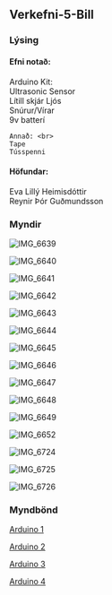 ## Verkefni-5-Bill

### Lýsing

#### Efni notað:

<p> Arduino Kit: <br>
    Ultrasonic Sensor <br>
    Lítill skjár
    Ljós <br>
    Snúrur/Vírar <br>
    9v batterí <br>
  
    Annað: <br>
    Tape
    Tússpenni
</p>
  

#### Höfundar:

<p> Eva Lillý Heimisdóttir <br>
Reynir Þór Guðmundsson </p>

### Myndir

![IMG_6639](https://user-images.githubusercontent.com/68781129/234223192-30ffcf5f-c515-4417-b9d7-86ea40ea115a.jpeg)

![IMG_6640](https://user-images.githubusercontent.com/68781129/234223219-45f006ed-8edd-4a61-8ca5-8fb1d9a28007.jpeg)

![IMG_6641](https://user-images.githubusercontent.com/68781129/234223236-cbaf97f0-2080-490b-a29e-444ee33947b9.jpeg)

![IMG_6642](https://user-images.githubusercontent.com/68781129/234223246-882ca205-03d7-4a9f-8f06-c26f1d622701.jpeg)

![IMG_6643](https://user-images.githubusercontent.com/68781129/234223257-f0a25cf8-842e-451f-a337-a0258021cec8.jpeg)

![IMG_6644](https://user-images.githubusercontent.com/68781129/234223264-7c966402-ea9e-4a4f-8439-f154a52a3075.jpeg)

![IMG_6645](https://user-images.githubusercontent.com/68781129/234223280-856324e9-0385-4b3e-9483-75e009775d19.jpeg)

![IMG_6646](https://user-images.githubusercontent.com/68781129/234223299-488cc5a6-bb30-4d62-a05a-4c046259110c.jpeg)

![IMG_6647](https://user-images.githubusercontent.com/68781129/234223313-cf731a9c-beb9-48ea-890d-5b7bd61ed34e.jpeg)

![IMG_6648](https://user-images.githubusercontent.com/68781129/234223353-621c45d5-fd12-46d9-91eb-60b62ff4bddf.jpeg)

![IMG_6649](https://user-images.githubusercontent.com/68781129/234223394-d14f5cf2-e797-400d-bf89-d47f916b732e.jpeg)

![IMG_6652](https://user-images.githubusercontent.com/68781129/234223409-36ad099e-c437-4024-b9f0-03c528491b56.jpeg)

![IMG_6724](https://user-images.githubusercontent.com/68781129/237047133-c40963ff-18fe-4e6c-aec6-49bdbc349d6a.jpeg)

![IMG_6725](https://user-images.githubusercontent.com/68781129/237047461-ed602b04-3b74-4316-b646-51181d1ed3b0.jpeg)

![IMG_6726](https://user-images.githubusercontent.com/68781129/237047489-a34288d2-8188-4561-8c2c-a78b6bf65c71.jpeg)

### Myndbönd

[Arduino 1](https://youtube.com/shorts/HAaQLIJMhWM?feature=share)

[Arduino 2](https://youtube.com/shorts/wZRiN4VAOr4?feature=share)

[Arduino 3](https://youtube.com/shorts/-di13BvDnfY?feature=share)

[Arduino 4](https://youtube.com/shorts/ylbwqK6ET78?feature=share)

